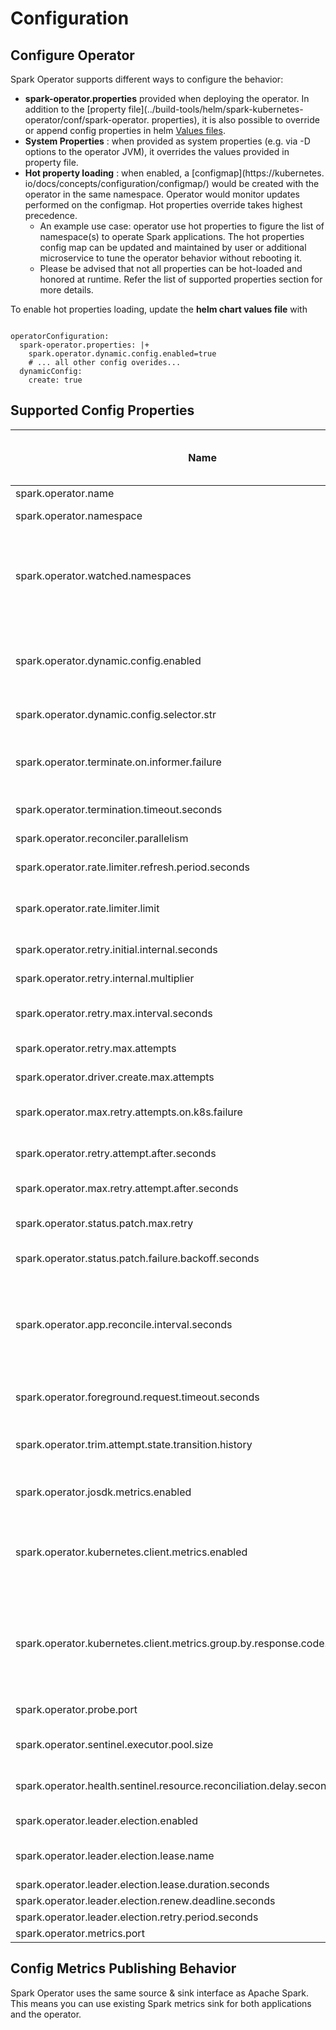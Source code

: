 <!--
Licensed to the Apache Software Foundation (ASF) under one
or more contributor license agreements.  See the NOTICE file
distributed with this work for additional information
regarding copyright ownership.  The ASF licenses this file
to you under the Apache License, Version 2.0 (the
"License"); you may not use this file except in compliance
with the License.  You may obtain a copy of the License at

  http://www.apache.org/licenses/LICENSE-2.0

Unless required by applicable law or agreed to in writing,
software distributed under the License is distributed on an
"AS IS" BASIS, WITHOUT WARRANTIES OR CONDITIONS OF ANY
KIND, either express or implied.  See the License for the
specific language governing permissions and limitations
under the License.
-->

# Configuration

## Configure Operator

Spark Operator supports different ways to configure the behavior:

* **spark-operator.properties** provided when deploying the operator. In addition to the
  [property file](../build-tools/helm/spark-kubernetes-operator/conf/spark-operator.
  properties), it is also possible to override or append config properties in helm [Values
  files](../build-tools/helm/spark-kubernetes-operator/values.yaml).
* **System Properties** : when provided as system properties (e.g. via -D options to the
  operator JVM), it overrides the values provided in property file.
* **Hot property loading** : when enabled, a [configmap](https://kubernetes.
  io/docs/concepts/configuration/configmap/) would be created with the operator in the same
  namespace. Operator would monitor updates performed on the configmap. Hot properties
  override takes highest precedence.
    - An example use case: operator use hot properties to figure the list of namespace(s) to
      operate Spark applications. The hot properties config map can be updated and
      maintained by user or additional microservice to tune the operator behavior without
      rebooting it.
    - Please be advised that not all properties can be hot-loaded and honored at runtime.
      Refer the list of supported properties section for more details.

To enable hot properties loading, update the **helm chart values file** with

```

operatorConfiguration:
  spark-operator.properties: |+
    spark.operator.dynamic.config.enabled=true
    # ... all other config overides...
  dynamicConfig:
    create: true

```

## Supported Config Properties

| Name                                                                         | Type    | Default Value                                | Allow Hot Property Override | Description                                                                                                                                                                                                                                                                          |
|------------------------------------------------------------------------------|---------|----------------------------------------------|-----------------------------|--------------------------------------------------------------------------------------------------------------------------------------------------------------------------------------------------------------------------------------------------------------------------------------|
| spark.operator.name                                                          | string  | spark-kubernetes-operator                    | false                       | Name of the operator.                                                                                                                                                                                                                                                                |
| spark.operator.namespace                                                     | string  | spark-system                                 | false                       | Namespace that operator is deployed within.                                                                                                                                                                                                                                          |
| spark.operator.watched.namespaces                                            | string  |                                              | true                        | Comma-separated list of namespaces that the operator would be watching for Spark resources. If unset, operator would watch all namespaces by default. When deployed via Helm, please note that the value should be a subset of .Values.appResources.namespaces.data.                 |
| spark.operator.dynamic.config.enabled                                        | boolean | false                                        | false                       | When enabled, operator would use config map as source of truth for config property override. The config map need to be created in spark.operator.namespace, and labeled with operator name.                                                                                          |
| spark.operator.dynamic.config.selector.str                                   | string  | `app.kubernetes.io/component=dynamic-config` | false                       | The selector str applied to dynamic config map.                                                                                                                                                                                                                                      |
| spark.operator.terminate.on.informer.failure                                 | boolean | false                                        | false                       | Enable to indicate informer errors should stop operator startup. If disabled, operator startup will ignore recoverable errors, caused for example by RBAC issues and will retry periodically                                                                                         |
| spark.operator.termination.timeout.seconds                                   | integer | 30                                           | false                       | Grace period for operator shutdown before reconciliation threads are killed.                                                                                                                                                                                                         |
| spark.operator.reconciler.parallelism                                        | integer | 30                                           | false                       | Thread pool size for Spark Operator reconcilers. Use -1 for unbounded pool.                                                                                                                                                                                                          |
| spark.operator.rate.limiter.refresh.period.seconds                           | integer | 15                                           | false                       | Operator rate limiter refresh period(in seconds) for each resource.                                                                                                                                                                                                                  |
| spark.operator.rate.limiter.limit                                            | integer | 5                                            | false                       | Max number of reconcile loops triggered within the rate limiter refresh period for each resource. Setting the limit <= 0 disables the limiter.                                                                                                                                       |
| spark.operator.retry.initial.internal.seconds                                | integer | 5                                            | false                       | Initial interval(in seconds) of retries on unhandled controller errors                                                                                                                                                                                                               |
| spark.operator.retry.internal.multiplier                                     | double  | 1.5                                          | false                       | Interval multiplier of retries on unhandled controller errors.                                                                                                                                                                                                                       |
| spark.operator.retry.max.interval.seconds                                    | integer | -1                                           | false                       | Max interval(in seconds) of retries on unhandled controller errors. Set to -1 for unlimited.                                                                                                                                                                                         |
| spark.operator.retry.max.attempts                                            | integer | 15                                           | false                       | Max attempts of retries on unhandled controller errors.                                                                                                                                                                                                                              |
| spark.operator.driver.create.max.attempts                                    | integer | 3                                            | true                        | Maximal number of retry attempts of requesting driver for Spark application.                                                                                                                                                                                                         |
| spark.operator.max.retry.attempts.on.k8s.failure                             | long    | 3                                            | true                        | Maximal number of retry attempts of requests to k8s server upon response 429 and 5xx.                                                                                                                                                                                                |
| spark.operator.retry.attempt.after.seconds                                   | long    | 1                                            | true                        | Default time (in seconds) to wait till next request. This would be used if server does not set Retry-After in response.                                                                                                                                                              |
| spark.operator.max.retry.attempt.after.seconds                               | long    | 15                                           | true                        | Maximal time (in seconds) to wait till next request.                                                                                                                                                                                                                                 |
| spark.operator.status.patch.max.retry                                        | long    | 3                                            | true                        | Maximal number of retry attempts of requests to k8s server for resource status update.                                                                                                                                                                                               |
| spark.operator.status.patch.failure.backoff.seconds                          | long    | 3                                            | true                        | Default time (in seconds) to wait till next request to patch resource status update.                                                                                                                                                                                                 |
| spark.operator.app.reconcile.interval.seconds                                | long    | 120                                          | true                        | Interval (in seconds) to reconcile when application is is starting up. Note that reconcile is always expected to be triggered per update - this interval controls the reconcile behavior when operator still need to reconcile even when there's no update ,e.g. for timeout checks. |
| spark.operator.foreground.request.timeout.seconds                            | long    | 120                                          | true                        | Timeout (in seconds) to for requests made to API server. this applies only to foreground requests.                                                                                                                                                                                   |
| spark.operator.trim.attempt.state.transition.history                         | boolean | true                                         | true                        | When enabled, operator would trim state transition history when a new attempt starts, keeping previous attempt summary only.                                                                                                                                                         |
| spark.operator.josdk.metrics.enabled                                         | boolean | true                                         | true                        | When enabled, the josdk metrics will be added in metrics source and configured for operator.                                                                                                                                                                                         |
| spark.operator.kubernetes.client.metrics.enabled                             | boolean | true                                         | true                        | Enable KubernetesClient metrics for measuring the HTTP traffic to the Kubernetes API Server. Since the metrics is collected via Okhttp interceptors, can be disabled when opt in customized interceptors.                                                                            |
| spark.operator.kubernetes.client.metrics.group.by.response.code.group.enable | boolean | true                                         | true                        | When enabled, additional metrics group by http response code group(1xx, 2xx, 3xx, 4xx, 5xx) received from API server will be added. Users can disable it when their monitoring system can combine lower level kubernetes.client.http.response.<3-digit-response-code> metrics.       |
| spark.operator.probe.port                                                    | integer | 18080                                        | false                       | The port used for health/readiness check probe status.                                                                                                                                                                                                                               |
| spark.operator.sentinel.executor.pool.size                                   | integer | 3                                            | false                       | Size of executor service in Sentinel Managers to check the health of sentinel resources.                                                                                                                                                                                             |
| spark.operator.health.sentinel.resource.reconciliation.delay.seconds         | integer | 60                                           | true                        | Allowed max time(seconds) between spec update and reconciliation for sentinel resources.                                                                                                                                                                                             |
| spark.operator.leader.election.enabled                                       | boolean | false                                        | false                       | Enable leader election for the operator to allow running standby instances.                                                                                                                                                                                                          |
| spark.operator.leader.election.lease.name                                    | string  | spark-operator-lease                         | false                       | Leader election lease name, must be unique for leases in the same namespace.                                                                                                                                                                                                         |
| spark.operator.leader.election.lease.duration.seconds                        | long    | 1200                                         | false                       | Leader election lease duration.                                                                                                                                                                                                                                                      |
| spark.operator.leader.election.renew.deadline.seconds                        | long    | 600                                          | false                       | Leader election renew deadline.                                                                                                                                                                                                                                                      |
| spark.operator.leader.election.retry.period.seconds                          | long    | 180                                          | false                       | Leader election retry period.                                                                                                                                                                                                                                                        |
| spark.operator.metrics.port                                                  | integer | 19090                                        | false                       | The port used for export metrics.                                                                                                                                                                                                                                                    |

## Config Metrics Publishing Behavior

Spark Operator uses the same source & sink interface as Apache Spark. This means you can 
use existing Spark metrics sink for both applications and the operator.
